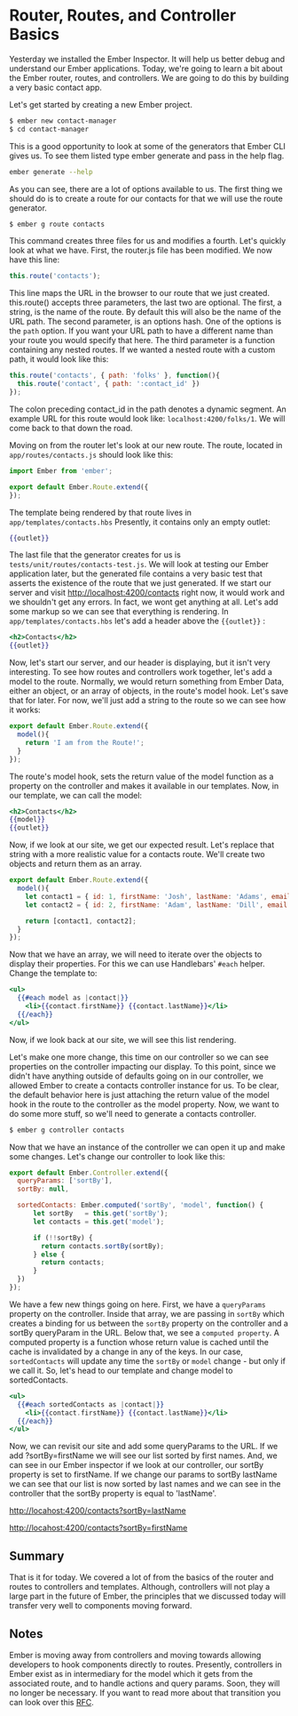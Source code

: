 # Router, Routes, and Controller Basics

Yesterday we installed the Ember Inspector. It will help us better debug and understand our Ember applications. Today, we're going to learn a bit about the Ember router, routes, and controllers. We are going to do this by building a very basic contact app.

Let's get started by creating a new Ember project.

```sh
$ ember new contact-manager
$ cd contact-manager
```

This is a good opportunity to look at some of the generators that Ember CLI gives us. To see them listed type ember generate and pass in the help flag.

```sh
ember generate --help
```

As you can see, there are a lot of options available to us. The first thing we should do is to create a route for our contacts for that we will use the route generator.

```sh
$ ember g route contacts
```

This command creates three files for us and modifies a fourth. Let's quickly look at what we have. First, the router.js file has been modified. We now have this line:

```javascript
this.route('contacts');
```

This line maps the URL in the browser to our route that we just created. this.route() accepts three parameters, the last two are optional. The first, a string, is the name of the route. By default this will also be the name of the URL path. The second parameter, is an options hash. One of the options is the `path` option. If you want your URL path to have a different name than your route you would specify that here. The third parameter is a function containing any nested routes. If we wanted a nested route with a custom path, it would look like this:

```javascript
this.route('contacts', { path: 'folks' }, function(){
  this.route('contact', { path: ':contact_id' })
});
```

The colon preceding contact_id in the path denotes a dynamic segment. An example URL for this route would look like: `localhost:4200/folks/1`. We will come back to that down the road.

Moving on from the router let's look at our new route. The route, located in `app/routes/contacts.js` should look like this:

```javascript
import Ember from 'ember';

export default Ember.Route.extend({
});
```

The template being rendered by that route lives in `app/templates/contacts.hbs` Presently, it contains only an empty outlet:

```hbs
{{outlet}}
```

The last file that the generator creates for us is `tests/unit/routes/contacts-test.js`. We will look at testing our Ember application later, but the generated file contains a very basic test that asserts the existence of the route that we just generated. If we start our server and visit [http://localhost:4200/contacts](http://localhost:4200/contacts) right now, it would work and we shouldn't get any errors. In fact, we wont get anything at all. Let's add some markup so we can see that everything is rendering. In `app/templates/contacts.hbs` let's add a header above the `{{outlet}}` :

```hbs
<h2>Contacts</h2>
{{outlet}}
```

Now, let's start our server, and our header is displaying, but it isn't very interesting. To see how routes and controllers work together, let's add a model to the route. Normally, we would return something from Ember Data, either an object, or an array of objects, in the route's model hook. Let's save that for later. For now, we'll just add a string to the route so we can see how it works:

```javascript
export default Ember.Route.extend({
  model(){
    return 'I am from the Route!';
  }
});
```

The route's model hook, sets the return value of the model function as a property on the controller and makes it available in our templates. Now, in our template, we can call the model:

```hbs
<h2>Contacts</h2>
{{model}}
{{outlet}}
```

Now, if we look at our site, we get our expected result. Let's replace that string with a more realistic value for a contacts route. We'll create two objects and return them as an array.

```javascript
export default Ember.Route.extend({
  model(){
    let contact1 = { id: 1, firstName: 'Josh', lastName: 'Adams', email: 'josh@dailydrip.com'};
    let contact2 = { id: 2, firstName: 'Adam', lastName: 'Dill', email: 'adam@dailydrip.com'};

    return [contact1, contact2];
  }
});
```

Now that we have an array, we will need to iterate over the objects to display their properties. For this we can use Handlebars' `#each` helper. Change the template to:

```hbs
<ul>
  {{#each model as |contact|}}
    <li>{{contact.firstName}} {{contact.lastName}}</li>
  {{/each}}
</ul>
```

Now, if we look back at our site, we will see this list rendering.

Let's make one more change, this time on our controller so we can see properties on the controller impacting our display. To this point, since we didn't have anything outside of defaults going on in our controller, we allowed Ember to create a contacts controller instance for us. To be clear, the default behavior here is just attaching the return value of the model hook in the route to the controller as the model property. Now, we want to do some more stuff, so we'll need to generate a contacts controller.

```sh
$ ember g controller contacts
```

Now that we have an instance of the controller we can open it up and make some changes. Let's change our controller to look like this:

```javascript
export default Ember.Controller.extend({
  queryParams: ['sortBy'],
  sortBy: null,

  sortedContacts: Ember.computed('sortBy', 'model', function() {
      let sortBy   = this.get('sortBy');
      let contacts = this.get('model');

      if (!!sortBy) {
        return contacts.sortBy(sortBy);
      } else {
        return contacts;
      }
  })
});
```

We have a few new things going on here. First, we have a `queryParams` property on the controller. Inside that array, we are passing in `sortBy` which creates a binding for us between the `sortBy` property on the controller and a sortBy queryParam in the URL. Below that, we see a `computed property`. A computed property is a function whose return value is cached until the cache is invalidated by a change in any of the keys. In our case, `sortedContacts` will update any time the `sortBy` or `model` change - but only if we call it. So, let's head to our template and change model to sortedContacts.

```hbs
<ul>
  {{#each sortedContacts as |contact|}}
    <li>{{contact.firstName}} {{contact.lastName}}</li>
  {{/each}}
</ul>
```

Now, we can revisit our site and add some queryParams to the URL. If we add ?sortBy=firstName we will see our list sorted by first names. And, we can see in our Ember inspector if we look at our controller, our sortBy property is set to firstName. If we change our params to sortBy lastName we can see that our list is now sorted by last names and we can see in the controller that the sortBy property is equal to 'lastName'.

[http://locahost:4200/contacts?sortBy=lastName](http://localhost:4200/contacts?sortBy=lastName)

[http://locahost:4200/contacts?sortBy=firstName](http://localhost:4200/contacts?sortBy=firstName)

## Summary

That is it for today. We covered a lot of from the basics of the router and routes to controllers and templates. Although, controllers will not play a large part in the future of Ember, the principles that we discussed today will transfer very well to components moving forward.

## Notes

Ember is moving away from controllers and moving towards allowing developers to hook components directly to routes. Presently, controllers in Ember exist as in intermediary for the model which it gets from the associated route, and to handle actions and query params. Soon, they will no longer be necessary. If you want to read more about that transition you can look over this [RFC](https://github.com/ef4/rfcs/blob/routeable-components/active/0000-routeable-components.md).
